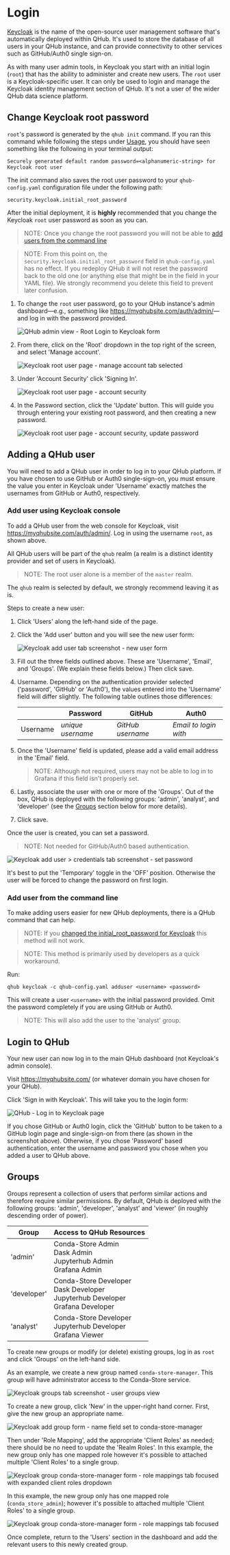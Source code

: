 # Login

[Keycloak](https://www.keycloak.org/) is the name of the open-source user management software that's automatically deployed within QHub. It's used to store the database of all
users in your QHub instance, and can provide connectivity to other services such as GitHub/Auth0 single sign-on.

As with many user admin tools, in Keycloak you start with an initial login (`root`) that has the ability to administer and create new users. The `root` user is a Keycloak-specific
user. It can only be used to login and manage the Keycloak identity management section of QHub. It's not a user of the wider QHub data science platform.

## Change Keycloak root password

`root`'s password is generated by the `qhub init` command. If you ran this command while following the steps under [Usage](usage.md), you should have seen something like the
following in your terminal output:

```
Securely generated default random password=<alphanumeric-string> for Keycloak root user
```

The init command also saves the root user password to your `qhub-config.yaml` configuration file under the following path:

`security.keycloak.initial_root_password`

After the initial deployment, it is **highly** recommended that you change the Keycloak `root` user password as soon as you can.

> NOTE: Once you change the root password you will not be able to [add users from the command line](login.md#add-user-from-the-command-line)

> NOTE: From this point on, the `security.keycloak.initial_root_password` field in `qhub-config.yaml` has no effect. If you redeploy QHub it will not reset the password back to the
> old one (or anything else that might be in the field in your YAML file). We strongly recommend you delete this field to prevent later confusion.

1. To change the `root` user password, go to your QHub instance's admin dashboard—e.g., something like <https://myqhubsite.com/auth/admin/>—and log in with the password provided.

   ![QHub admin view - Root Login to Keycloak form](../images/keycloak_master_login.png)

2. From there, click on the 'Root' dropdown in the top right of the screen, and select 'Manage account'.

   ![Keycloak root user page - manage account tab selected](../images/keycloak_root_user_manage_account.png)

3. Under 'Account Security' click 'Signing In'.

   ![Keycloak root user page - account security](../images/keycloak_root_user_account_security.png)

4. In the Password section, click the 'Update' button. This will guide you through entering your existing root password, and then creating a new password.

   ![Keycloak root user page - account security, update password](../images/keycloak_root_user_update_password.png)

## Adding a QHub user

You will need to add a QHub user in order to log in to your QHub platform. If you have chosen to use GitHub or Auth0 single-sign-on, you must ensure the value you enter in Keycloak
under 'Username' exactly matches the usernames from GitHub or Auth0, respectively.

### Add user using Keycloak console

To add a QHub user from the web console for Keycloak, visit <https://myqhubsite.com/auth/admin/>. Log in using the username `root`, as shown above.

All QHub users will be part of the `qhub` realm (a realm is a distinct identity provider and set of users in Keycloak).

> NOTE: The root user alone is a member of the `master` realm.

The `qhub` realm is selected by default, we strongly recommend leaving it as is.

Steps to create a new user:

1. Click 'Users' along the left-hand side of the page.

2. Click the 'Add user' button and you will see the new user form:

   ![Keycloak add user tab screenshot - new user form](../images/keycloak_add_users.png)

3. Fill out the three fields outlined above. These are 'Username', 'Email', and 'Groups'. (We explain these fields below.) Then click save.

4. Username. Depending on the authentication provider selected ('password', 'GitHub' or 'Auth0'), the values entered into the 'Username' field will differ slightly. The following
   table outlines those differences:

   |          | Password          | GitHub            | Auth0                 |
   | -------- | ----------------- | ----------------- | --------------------- |
   | Username | *unique username* | *GitHub username* | *Email to login with* |

5. Once the 'Username' field is updated, please add a valid email address in the 'Email' field.

   > NOTE: Although not required, users may not be able to log in to Grafana if this field isn't properly set.

6. Lastly, associate the user with one or more of the 'Groups'. Out of the box, QHub is deployed with the following groups: 'admin', 'analyst', and 'developer' (see the
   [Groups](./login.md#groups) section below for more details).

7. Click save.

Once the user is created, you can set a password.

> NOTE: Not needed for GitHub/Auth0 based authentication.

![Keycloak add user > credentials tab screenshot - set password](../images/keycloak_user_password.png)

It's best to put the 'Temporary' toggle in the 'OFF' position. Otherwise the user will be forced to change the password on first login.

### Add user from the command line

To make adding users easier for new QHub deployments, there is a QHub command that can help.

> NOTE: If you [changed the initial_root_password for Keycloak](login.md#change-keycloak-root-password) this method will not work.

> NOTE: This method is primarily used by developers as a quick workaround.

Run:

```shell
qhub keycloak -c qhub-config.yaml adduser <username> <password>
```

This will create a user `<username>` with the initial password provided. Omit the password completely if you are using GitHub or Auth0.

> NOTE: This will also add the user to the 'analyst' group.

## Login to QHub

Your new user can now log in to the main QHub dashboard (not Keycloak's admin console).

Visit <https://myqhubsite.com/> (or whatever domain you have chosen for your QHub).

Click 'Sign in with Keycloak'. This will take you to the login form:

![QHub - Log in to Keycloak page](../images/keycloak_qhub_login.png)

If you chose GitHub or Auth0 login, click the 'GitHub' button to be taken to a GitHub login page and single-sign-on from there (as shown in the screenshot above). Otherwise, if you
chose 'Password' based authentication, enter the username and password you chose when you added a user to QHub above.

## Groups

Groups represent a collection of users that perform similar actions and therefore require similar permissions. By default, QHub is deployed with the following groups: 'admin',
'developer', 'analyst' and 'viewer' (in roughly descending order of power).

| Group       | Access to QHub Resources                                                                   |
| ----------- | ------------------------------------------------------------------------------------------ |
| 'admin'     | Conda-Store Admin <br> Dask Admin <br> Jupyterhub Admin <br> Grafana Admin                 |
| 'developer' | Conda-Store Developer <br> Dask Developer <br> Jupyterhub Developer <br> Grafana Developer |
| 'analyst'   | Conda-Store Developer <br> Jupyterhub Developer <br> Grafana Viewer                        |

To create new groups or modify (or delete) existing groups, log in as `root` and click 'Groups' on the left-hand side.

As an example, we create a new group named `conda-store-manager`. This group will have administrator access to the Conda-Store service.

![Keycloak groups tab screenshot - user groups view](../images/keycloak_groups.png)

To create a new group, click 'New' in the upper-right hand corner. First, give the new group an appropriate name.

![Keycloak add group form - name field set to conda-store-manager](../images/keycloak_new_group1.png)

Then under 'Role Mapping', add the appropriate 'Client Roles' as needed; there should be no need to update the 'Realm Roles'. In this example, the new group only has one mapped
role however it's possible to attached multiple 'Client Roles' to a single group.

![Keycloak group conda-store-manager form - role mappings tab focused with expanded client roles dropdown](../images/keycloak_new_group2.png)

In this example, the new group only has one mapped role (`conda_store_admin`); however it's possible to attached multiple 'Client Roles' to a single group.

![Keycloak group conda-store-manager form - role mappings tab focused ](../images/keycloak_new_group3.png)

Once complete, return to the 'Users' section in the dashboard and add the relevant users to this newly created group.
